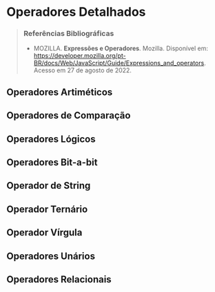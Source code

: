 # Operadores Detalhados

> ### Referências Bibliográficas
> 
> - MOZILLA. **Expressões e Operadores**. Mozilla. Disponível em: https://developer.mozilla.org/pt-BR/docs/Web/JavaScript/Guide/Expressions_and_operators. Acesso em 27 de agosto de 2022.

## Operadores Artiméticos

## Operadores de Comparação

## Operadores Lógicos

## Operadores Bit-a-bit

## Operador de String

## Operador Ternário

## Operador Vírgula

## Operadores Unários

## Operadores Relacionais